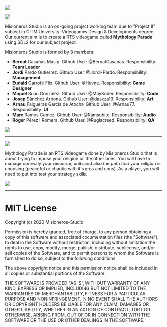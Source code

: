 <img src="https://github.com/Misioneros-Studio/Mythology-Parade/blob/Develop/Web/Team_Logo.png?raw=true" >

![](https://github.com/Misioneros-Studio/Mythology-Parade/blob/Develop/Wiki_pics/Art/Team%20Logo.png?raw=true)

Misioneros Studio is an on-going project working team due to "Project II" subject in CITM University: Videogames Design & Developments degree. Our current aim is to create a RTS videogame called **Mythology Parade** using SDL2 for our subject project.

Misioneros Studio is formed by 8 members:

* **Bernat** Casañas Masip. Github User: @BernatCasanas. Responsibility: **Team Leader**
* **Jordi** Pardo Gutierrez. Github User: @Jordi-Pardo. Responsibility: **Management**
* **Eudald** Garrofé Flix. Github User: @Hevne. Responsibility: **Game Designer**
* **Miquel** Suau Gonzàlez. Github User: @MayKoder. Responsibility: **Code**
* **Josep** Sànchez Arbona. Github User: @daskza19. Responsibility: **Art**
* **Arnau** Falgueras García de Atocha. Github User: @Arnau77. Responsibility: **UI**
* **Marc** Ramos Gomez. Github User: @Ramsubito. Responsibility: **Audio**
* **Roger** Pérez i Romera. Github User: @Rugiacreed. Responsibility: **QA**

![](https://github.com/Misioneros-Studio/Mythology-Parade/blob/master/docs/Images/WhatsApp%20Image%202020-03-06%20at%2012.34.56.jpeg)
***

![](https://github.com/Misioneros-Studio/Mythology-Parade/blob/master/Wiki_pics/Art/Game%20Logo.png)

Mythology Parade is an RTS videogame done by Misioneros Studio that is about trying to impose your religion on the other ones. You will have to manage correctly your resource, units and also the path that your religion is choosing (peaceful or chaotic with it's pros and cons). As a player, you will need to put into test your strategy skills. <br>

![](https://github.com/Misioneros-Studio/Mythology-Parade/blob/master/Wiki_pics/Art/Camera.png)


***

# MIT License

Copyright (c) 2020 Misioneros-Studio

Permission is hereby granted, free of charge, to any person obtaining a copy
of this software and associated documentation files (the "Software"), to deal
in the Software without restriction, including without limitation the rights
to use, copy, modify, merge, publish, distribute, sublicense, and/or sell
copies of the Software, and to permit persons to whom the Software is
furnished to do so, subject to the following conditions:

The above copyright notice and this permission notice shall be included in all
copies or substantial portions of the Software.

THE SOFTWARE IS PROVIDED "AS IS", WITHOUT WARRANTY OF ANY KIND, EXPRESS OR
IMPLIED, INCLUDING BUT NOT LIMITED TO THE WARRANTIES OF MERCHANTABILITY,
FITNESS FOR A PARTICULAR PURPOSE AND NONINFRINGEMENT. IN NO EVENT SHALL THE
AUTHORS OR COPYRIGHT HOLDERS BE LIABLE FOR ANY CLAIM, DAMAGES OR OTHER
LIABILITY, WHETHER IN AN ACTION OF CONTRACT, TORT OR OTHERWISE, ARISING FROM,
OUT OF OR IN CONNECTION WITH THE SOFTWARE OR THE USE OR OTHER DEALINGS IN THE
SOFTWARE.
